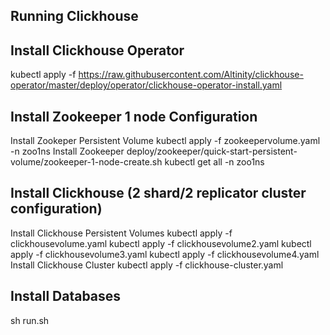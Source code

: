 Running Clickhouse
-----------------

Install Clickhouse Operator
-------------------------------
kubectl apply -f https://raw.githubusercontent.com/Altinity/clickhouse-operator/master/deploy/operator/clickhouse-operator-install.yaml

Install Zookeeper 1 node Configuration
--------------------------------------
Install Zookeper Persistent Volume
kubectl apply -f zookeepervolume.yaml -n zoo1ns
Install Zookeeper
deploy/zookeeper/quick-start-persistent-volume/zookeeper-1-node-create.sh
kubectl get all -n zoo1ns

Install Clickhouse (2 shard/2 replicator cluster configuration)
------------------
Install Clickhouse Persistent Volumes
kubectl apply -f clickhousevolume.yaml 
kubectl apply -f clickhousevolume2.yaml 
kubectl apply -f clickhousevolume3.yaml 
kubectl apply -f clickhousevolume4.yaml 
Install Clickhouse Cluster
kubectl apply -f clickhouse-cluster.yaml 

Install Databases
-----------------
sh run.sh
